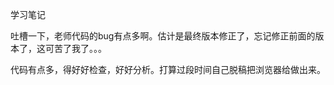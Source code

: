 学习笔记

吐槽一下，老师代码的bug有点多啊。估计是最终版本修正了，忘记修正前面的版本了，这可苦了我了。。。

代码有点多，得好好检查，好好分析。打算过段时间自己脱稿把浏览器给做出来。        